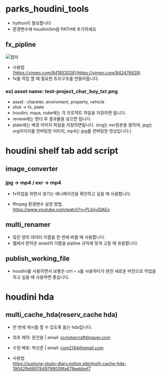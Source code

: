 # parks_houdini_tools
- hython이 필요합니다
- 환경변수에 houdini/bin을 PATH에 추가하세요

## fx_pipline
![캡처](https://github.com/com2144/parks_houdini_tools/assets/125478486/7a0fceee-d079-4db0-808d-bf5138e50df6)
- 사용법  
  [https://vimeo.com/841853026](https://vimeo.com/842476628)
- fx를 작업 할 때 필요한 트리구조를 만들어줍니다.
### ex) asset name: test-project_char_boy_txt.png
- asset : chareter, enviroment, property, vehicle
- shot -> fx, plate
- houdini, maya, nuke에는 각 프로젝트 파일을 저장하면 됩니다.
- review에는 랜더 후 결과물을 넣으면 됩니다.
- plate에는 배경 이미지 파일을 저장하면됩니다. (org는 exr원본을 말하며, jpg는 org이미지를 컨버팅한 이미지, mp4는 jpg를 컨버팅한 영상입니다.)



# houdini shelf tab add script

## image_converter
### jpg -> mp4 / exr -> mp4
- fx작업을 하면서 생기는 애니메이션을 확인하고 싶을 때 사용합니다.

- ffmpeg 환경변수 설정 방법  
https://www.youtube.com/watch?v=PLbijyGIAEo

## multi_renamer
- 많은 양의 데이터 이름을 한 번에 바꿀 때 사용합니다.
- 웹에서 받아온 asset의 이름을 pipline 규칙에 맞게 고칠 때 유용합니다.

## publish_working_file
- houdini를 사용하면서 보통은 ctrl + s를 사용하다가 완전 새로운 버전으로 작업을 하고 싶을 때 사용하면 좋습니다.

# houdini hda

## multi_cache_hda(reserv_cache hda)
- 한 번에 캐시를 할 수 있도록 돕는 hda입니다.   
  
- 최초 제작: 문건용 | email: scmstarcraft@naver.com
- 수정 베포: 박선준 | email: com2144@gmail.com

- 사용법   
https://sunjune-study-diary.notion.site/multi-cache-hda-19042fb6907849799039fa678eebbef7
